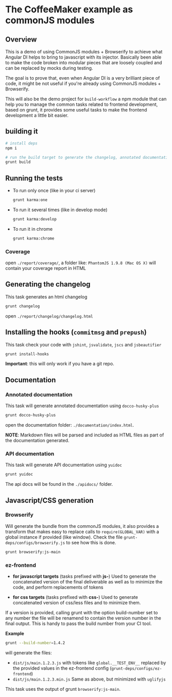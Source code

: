 # The CoffeeMaker example as commonJS modules

## Overview

This is a demo of using CommonJS modules + Browserify to achieve what Angular DI helps to bring to javascript with its injector. 
Basically been able to make the code broken into modular pieces that are loosely coupled and can be replaced by mocks during testing.

The goal is to prove that, even when Angular DI is a very brilliant piece of code, it might be not useful if you're already using
CommonJS modules + Browserify.

This will also be the demo project for `build-workflow` a npm module that can help you to manage the common tasks related to 
frontend development, based on grunt, it provides some useful tasks to make the frontend development a little bit easier.

## building it

```bash
# install deps
npm i

# run the build target to generate the changelog, annotated documentation and apidocs.
grunt build 
```

## Running the tests

- To run only once (like in your ci server)
  ```bash
  grunt karma:one
  ```
- To run it several times (like in develop mode)
  ```bash
  grunt karma:develop
  ```
- To run it in chrome 
  ```bash
  grunt karma:chrome
  ```

### Coverage

open `./report/coverage/`, a folder like: `PhantomJS 1.9.8 (Mac OS X)` will contain your coverage report in HTML

## Generating the changelog

This task generates an html changelog

```bash
grunt changelog
```

open `./report/changelog/changelog.html`

## Installing the hooks (`commitmsg` and `prepush`)

This task check your code with `jshint`, `jsvalidate`, `jscs` and `jsbeautifier`

```bash
grunt install-hooks
```

**Important**: this will only work if you have a git repo.

## Documentation 

### Annotated documentation

This task will generate annotated documentation using `docco-husky-plus`

```bash
grunt docco-husky-plus
```

open the documentation folder: `./documentation/index.html`.

**NOTE**: Markdown files will be parsed and included as HTML files as part of the documentation generated.

### API documentation

This task will generate API documentation using `yuidoc`

```bash
grunt yuidoc
```

The api docs will be found in the `./apidocs/` folder.

## Javascript/CSS generation

### Browserify

Will generate the bundle from the commonJS modules, it also provides a transform that makes easy to replace calls to `require(GLOBAL_VAR)` with a global instance if provided (like window). Check the file `grunt-deps/configs/browserify.js` to see how this is done.

```bash
grunt browserify:js-main
```

### ez-frontend

- **for javascript targets** (tasks prefixed with **js-**)
  Used to generate the concatenated version of the final deliverable as well as to minimize the code, and perform replacements of tokens

- **for css targets** (tasks prefixed with **css-**)
  Used to generate concatenated version of css/less files and to minimize them.

If a version is provided, calling grunt with the option build-number set to any number the file will be renamend to contain the version number in the final output. This is handy to pass the build number from your CI tool.

**Example**

```bash
grunt --build-number=1.4.2
```

will generate the files: 
- `dist/js/main.1.2.3.js` with tokens like `global.__TEST_ENV__` replaced by the provided values in the ez-frontend config (`grunt-deps/configs/ez-frontend`)
- `dist/js/main.1.2.3.min.js` Same as above, but minimized with `uglifyjs`

This task uses the output of grunt `browserify:js-main`.



